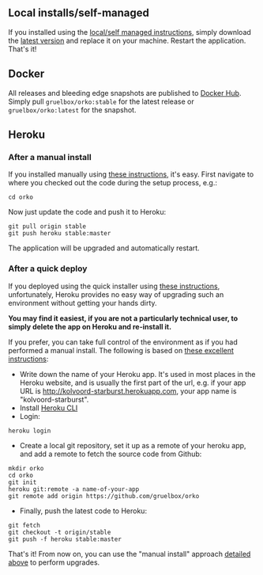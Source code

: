 ## Local installs/self-managed

If you installed using the [local/self managed instructions](/Local-installation), simply download the [latest version](../releases/latest) and replace it on your machine.  Restart the application. That's it!

## Docker

All releases and bleeding edge snapshots are published to [Docker Hub](https://hub.docker.com/r/gruelbox/orko). Simply pull `gruelbox/orko:stable` for the latest release or `gruelbox/orko:latest` for the snapshot.

## Heroku

### After a manual install

If you installed manually using [these instructions](Manual-installation-on-Heroku), it's easy.  First navigate to where you checked out the code during the setup process, e.g.:
```
cd orko
```
Now just update the code and push it to Heroku:
```
git pull origin stable
git push heroku stable:master
```
The application will be upgraded and automatically restart.

### After a quick deploy

If you deployed using the quick installer using [these instructions](One-click-installation-on-Heroku), unfortunately, Heroku provides no easy way of upgrading such an environment without getting your hands dirty.

**You may find it easiest, if you are not a particularly technical user, to simply delete the app on Heroku and re-install it.**

If you prefer, you can take full control of the environment as if you had performed a manual install. The following is based on [these excellent instructions](https://f-a.nz/dev/update-deploy-to-heroku-app/):

- Write down the name of your Heroku app. It's used in most places in the Heroku website, and is usually the first part of the url, e.g. if your app URL is http://kolvoord-starburst.herokuapp.com, your app name is "kolvoord-starburst".
- Install [Heroku CLI](https://devcenter.heroku.com/articles/heroku-cli)
- Login:
```
heroku login
```
- Create a local git repository, set it up as a remote of your heroku app, and add a remote to fetch the source code from Github:
```
mkdir orko
cd orko
git init
heroku git:remote -a name-of-your-app
git remote add origin https://github.com/gruelbox/orko
```
- Finally, push the latest code to Heroku:
```
git fetch
git checkout -t origin/stable
git push -f heroku stable:master
```
That's it! From now on, you can use the "manual install" approach [detailed above](#after-a-manual-install) to perform upgrades.